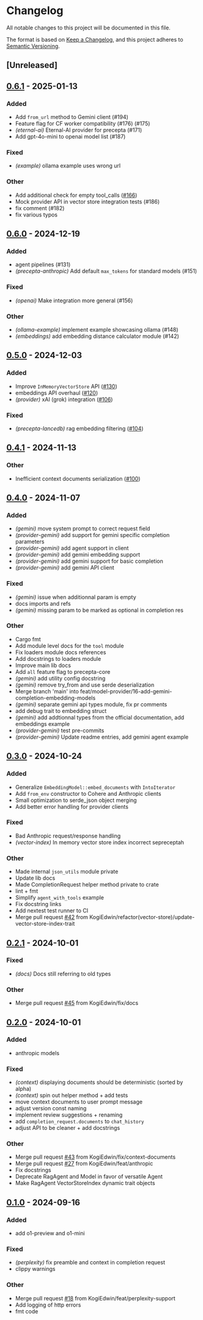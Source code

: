 # Changelog

All notable changes to this project will be documented in this file.

The format is based on [Keep a Changelog](https://keepachangelog.com/en/1.0.0/),
and this project adheres to [Semantic Versioning](https://semver.org/spec/v2.0.0.html).

## [Unreleased]

## [0.6.1](https://github.com/KogiEdwin/precepta/compare/precepta-core-v0.6.0...precepta-core-v0.6.1) - 2025-01-13

### Added

- Add `from_url` method to Gemini client (#194)
- Feature flag for CF worker compatibility (#176) (#175)
- *(eternal-ai)* Eternal-AI provider for precepta (#171)
- Add gpt-4o-mini to openai model list (#187)

### Fixed

- *(example)* ollama example uses wrong url

### Other

- Add additional check for empty tool_calls ([#166](https://github.com/KogiEdwin/precepta/pull/166))
- Mock provider API in vector store integration tests (#186)
- fix comment (#182)
- fix various typos

## [0.6.0](https://github.com/KogiEdwin/precepta/compare/precepta-core-v0.5.0...precepta-core-v0.6.0) - 2024-12-19

### Added

- agent pipelines (#131)
- *(precepta-anthropic)* Add default `max_tokens` for standard models (#151)

### Fixed

- *(openai)* Make integration more general (#156)

### Other

- *(ollama-example)* implement example showcasing ollama (#148)
- *(embeddings)* add embedding distance calculator module (#142)

## [0.5.0](https://github.com/KogiEdwin/precepta/compare/precepta-core-v0.4.1...precepta-core-v0.5.0) - 2024-12-03

### Added

- Improve `InMemoryVectorStore` API ([#130](https://github.com/KogiEdwin/precepta/pull/130))
- embeddings API overhaul ([#120](https://github.com/KogiEdwin/precepta/pull/120))
- *(provider)* xAI (grok) integration ([#106](https://github.com/KogiEdwin/precepta/pull/106))

### Fixed

- *(precepta-lancedb)* rag embedding filtering ([#104](https://github.com/KogiEdwin/precepta/pull/104))

## [0.4.1](https://github.com/KogiEdwin/precepta/compare/precepta-core-v0.4.0...precepta-core-v0.4.1) - 2024-11-13

### Other

- Inefficient context documents serialization ([#100](https://github.com/KogiEdwin/precepta/pull/100))

## [0.4.0](https://github.com/KogiEdwin/precepta/compare/precepta-core-v0.3.0...precepta-core-v0.4.0) - 2024-11-07

### Added

- *(gemini)* move system prompt to correct request field
- *(provider-gemini)* add support for gemini specific completion parameters
- *(provider-gemini)* add agent support in client
- *(provider-gemini)* add gemini embedding support
- *(provider-gemini)* add gemini support for basic completion
- *(provider-gemini)* add gemini API client

### Fixed

- *(gemini)* issue when additionnal param is empty
- docs imports and refs
- *(gemini)* missing param to be marked as optional in completion res

### Other

- Cargo fmt
- Add module level docs for the `tool` module
- Fix loaders module docs references
- Add docstrings to loaders module
- Improve main lib docs
- Add `all` feature flag to precepta-core
- *(gemini)* add utility config docstring
- *(gemini)* remove try_from and use serde deserialization
- Merge branch 'main' into feat/model-provider/16-add-gemini-completion-embedding-models
- *(gemini)* separate gemini api types module, fix pr comments
- add debug trait to embedding struct
- *(gemini)* add addtionnal types from the official documentation, add embeddings example
- *(provider-gemini)* test pre-commits
- *(provider-gemini)* Update readme entries, add gemini agent example

## [0.3.0](https://github.com/KogiEdwin/precepta/compare/precepta-core-v0.2.1...precepta-core-v0.3.0) - 2024-10-24

### Added

- Generalize `EmbeddingModel::embed_documents` with `IntoIterator`
- Add `from_env` constructor to Cohere and Anthropic clients
- Small optimization to serde_json object merging
- Add better error handling for provider clients

### Fixed

- Bad Anthropic request/response handling
- *(vector-index)* In memory vector store index incorrect sepreceptah

### Other

- Made internal `json_utils` module private
- Update lib docs
- Made CompletionRequest helper method private to crate
- lint + fmt
- Simplify `agent_with_tools` example
- Fix docstring links
- Add nextest test runner to CI
- Merge pull request [#42](https://github.com/KogiEdwin/precepta/pull/42) from KogiEdwin/refactor(vector-store)/update-vector-store-index-trait

## [0.2.1](https://github.com/KogiEdwin/precepta/compare/precepta-core-v0.2.0...precepta-core-v0.2.1) - 2024-10-01

### Fixed

- *(docs)* Docs still referring to old types

### Other

- Merge pull request [#45](https://github.com/KogiEdwin/precepta/pull/45) from KogiEdwin/fix/docs

## [0.2.0](https://github.com/KogiEdwin/precepta/compare/precepta-core-v0.1.0...precepta-core-v0.2.0) - 2024-10-01

### Added

- anthropic models

### Fixed

- *(context)* displaying documents should be deterministic (sorted by alpha)
- *(context)* spin out helper method + add tests
- move context documents to user prompt message
- adjust version const naming
- implement review suggestions + renaming
- add `completion_request.documents` to `chat_history`
- adjust API to be cleaner + add docstrings

### Other

- Merge pull request [#43](https://github.com/KogiEdwin/precepta/pull/43) from KogiEdwin/fix/context-documents
- Merge pull request [#27](https://github.com/KogiEdwin/precepta/pull/27) from KogiEdwin/feat/anthropic
- Fix docstrings
- Deprecate RagAgent and Model in favor of versatile Agent
- Make RagAgent VectorStoreIndex dynamic trait objects

## [0.1.0](https://github.com/KogiEdwin/precepta/compare/precepta-core-v0.0.7...precepta-core-v0.1.0) - 2024-09-16

### Added

- add o1-preview and o1-mini

### Fixed

- *(perplexity)* fix preamble and context in completion request
- clippy warnings

### Other

- Merge pull request [#18](https://github.com/KogiEdwin/precepta/pull/18) from KogiEdwin/feat/perplexity-support
- Add logging of http errors
- fmt code
